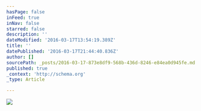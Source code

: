 ```yaml
---
hasPage: false
inFeed: true
inNav: false
starred: false
description: ''
dateModified: '2016-03-17T13:54:19.389Z'
title: ''
datePublished: '2016-03-17T21:44:40.836Z'
author: []
sourcePath: _posts/2016-03-17-873e8df9-568b-436d-8246-e84ea0d945fe.md
published: true
_context: 'http://schema.org'
_type: Article

---
```

![](https://the-grid-user-content.s3-us-west-2.amazonaws.com/9d6f0fd2-b080-4ea8-831b-139ded151b27.jpg)